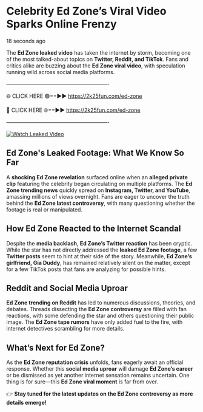 # Celebrity Ed Zone’s Viral Video Sparks Online Frenzy

18 seconds ago

The **Ed Zone leaked video** has taken the internet by storm, becoming one of the most talked-about topics on **Twitter, Reddit, and TikTok**. Fans and critics alike are buzzing about the **Ed Zone viral video**, with speculation running wild across social media platforms.

———————————————————-

🌐 CLICK HERE 🟢==►► https://2k25fun.com/ed-zone

🔴 CLICK HERE 🌐==►► https://2k25fun.com/ed-zone

———————————————————-

[![Watch Leaked Video](https://miro.medium.com/v2/resize:fit:828/format:webp/1*cilzJN44JGOrTw9NJCrNHA.gif "Watch Leaked Video")](https://2k25fun.com/ed-zone)

## **Ed Zone's Leaked Footage: What We Know So Far**  
A **shocking Ed Zone revelation** surfaced online when an **alleged private clip** featuring the celebrity began circulating on multiple platforms. The **Ed Zone trending news** quickly spread on **Instagram, Twitter, and YouTube**, amassing millions of views overnight. Fans are eager to uncover the truth behind the **Ed Zone latest controversy**, with many questioning whether the footage is real or manipulated.  

## **How Ed Zone Reacted to the Internet Scandal**  
Despite the **media backlash**, **Ed Zone’s Twitter reaction** has been cryptic. While the star has not directly addressed the **leaked Ed Zone footage**, a few **Twitter posts** seem to hint at their side of the story. Meanwhile, **Ed Zone’s girlfriend, Gia Duddy**, has remained relatively silent on the matter, except for a few TikTok posts that fans are analyzing for possible hints.  

## **Reddit and Social Media Uproar**  
**Ed Zone trending on Reddit** has led to numerous discussions, theories, and debates. Threads dissecting the **Ed Zone controversy** are filled with fan reactions, with some defending the star and others questioning their public image. The **Ed Zone tape rumors** have only added fuel to the fire, with internet detectives scrambling for more details.  

## **What’s Next for Ed Zone?**  
As the **Ed Zone reputation crisis** unfolds, fans eagerly await an official response. Whether this **social media uproar** will damage **Ed Zone’s career** or be dismissed as yet another internet sensation remains uncertain. One thing is for sure—this **Ed Zone viral moment** is far from over.  

👉 **Stay tuned for the latest updates on the Ed Zone controversy as more details emerge!**  